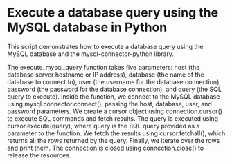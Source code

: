 # Execute a database query using the MySQL database in Python
This script demonstrates how to execute a database query using the MySQL database and the mysql-connector-python library.

The execute_mysql_query function takes five parameters: host (the database server hostname or IP address), database (the name of the database to connect to), user (the username for the database connection), password (the password for the database connection), and query (the SQL query to execute).
Inside the function, we connect to the MySQL database using mysql.connector.connect(), passing the host, database, user, and password parameters.
We create a cursor object using connection.cursor() to execute SQL commands and fetch results.
The query is executed using cursor.execute(query), where query is the SQL query provided as a parameter to the function.
We fetch the results using cursor.fetchall(), which returns all the rows returned by the query.
Finally, we iterate over the rows and print them.
The connection is closed using connection.close() to release the resources.
